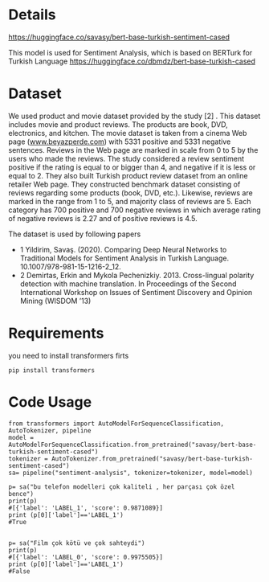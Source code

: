 # Details

https://huggingface.co/savasy/bert-base-turkish-sentiment-cased

This model is used for Sentiment Analysis, which is based on BERTurk for Turkish Language https://huggingface.co/dbmdz/bert-base-turkish-cased


# Dataset

We used product and movie dataset provided by the study [2] . This dataset includes
movie and product reviews. The products are book, DVD, electronics, and kitchen.
The movie dataset is taken from a cinema Web page (www.beyazperde.com) with
5331 positive and 5331 negative sentences. Reviews in the Web page are marked in
scale from 0 to 5 by the users who made the reviews. The study considered a review
sentiment positive if the rating is equal to or bigger than 4, and negative if it is less
or equal to 2. They also built Turkish product review dataset from an online retailer
Web page. They constructed benchmark dataset consisting of reviews regarding some
products (book, DVD, etc.). Likewise, reviews are marked in the range from 1 to 5,
and majority class of reviews are 5. Each category has 700 positive and 700 negative
reviews in which average rating of negative reviews is 2.27 and of positive reviews
is 4.5.


The dataset is used by following papers

 
* 1 Yildirim, Savaş. (2020). Comparing Deep Neural Networks to Traditional Models for Sentiment Analysis in Turkish Language. 10.1007/978-981-15-1216-2_12. 
* 2 Demirtas, Erkin and Mykola Pechenizkiy. 2013. Cross-lingual polarity detection with machine translation. In Proceedings of the Second International Workshop on Issues of Sentiment
Discovery and Opinion Mining (WISDOM ’13)

# Requirements
you need to install transformers firts
```
pip install transformers
```




# Code Usage

```
from transformers import AutoModelForSequenceClassification, AutoTokenizer, pipeline
model = AutoModelForSequenceClassification.from_pretrained("savasy/bert-base-turkish-sentiment-cased")
tokenizer = AutoTokenizer.from_pretrained("savasy/bert-base-turkish-sentiment-cased")
sa= pipeline("sentiment-analysis", tokenizer=tokenizer, model=model)

p= sa("bu telefon modelleri çok kaliteli , her parçası çok özel bence")
print(p)
#[{'label': 'LABEL_1', 'score': 0.9871089}]
print (p[0]['label']=='LABEL_1')
#True


p= sa("Film çok kötü ve çok sahteydi")
print(p)
#[{'label': 'LABEL_0', 'score': 0.9975505}]
print (p[0]['label']=='LABEL_1')
#False
```
